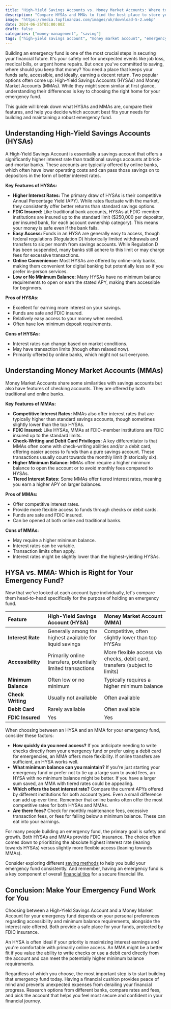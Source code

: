 ```yaml
---
title: "High-Yield Savings Accounts vs. Money Market Accounts: Where to Keep Your Emergency Fund?"
description: "Compare HYSAs and MMAs to find the best place to store your emergency fund and make your money work harder for you."
image: "https://media.topfinanzas.com/images/uk/download-5-2.webp"
date: 2024-06-25T05:00:00Z
draft: false
categories: ["money-management", "saving"]
tags: ["high-yield savings account", "money market account", "emergency fund", "saving", "personal finance"]
---
```


Building an emergency fund is one of the most crucial steps in securing your financial future. It's your safety net for unexpected events like job loss, medical bills, or urgent home repairs. But once you've committed to saving, where should you keep that money? You need a place that keeps your funds safe, accessible, and ideally, earning a decent return. Two popular options often come up: High-Yield Savings Accounts (HYSAs) and Money Market Accounts (MMAs). While they might seem similar at first glance, understanding their differences is key to choosing the right home for your emergency fund.

This guide will break down what HYSAs and MMAs are, compare their features, and help you decide which account best fits your needs for building and maintaining a robust emergency fund.

## Understanding High-Yield Savings Accounts (HYSAs)

A High-Yield Savings Account is essentially a savings account that offers a significantly higher interest rate than traditional savings accounts at brick-and-mortar banks. These accounts are typically offered by online banks, which often have lower operating costs and can pass those savings on to depositors in the form of better interest rates.

**Key Features of HYSAs:**

* **Higher Interest Rates:** The primary draw of HYSAs is their competitive Annual Percentage Yield (APY). While rates fluctuate with the market, they consistently offer better returns than standard savings options.
* **FDIC Insured:** Like traditional bank accounts, HYSAs at FDIC-member institutions are insured up to the standard limit ($250,000 per depositor, per insured bank, for each account ownership category). This means your money is safe even if the bank fails.
* **Easy Access:** Funds in an HYSA are generally easy to access, though federal regulations (Regulation D) historically limited withdrawals and transfers to six per month from savings accounts. While Regulation D has been suspended, many banks still adhere to this limit or may charge fees for excessive transactions.
* **Online Convenience:** Most HYSAs are offered by online-only banks, making them convenient for digital banking but potentially less so if you prefer in-person services.
* **Low or No Minimum Balance:** Many HYSAs have no minimum balance requirements to open or earn the stated APY, making them accessible for beginners.

**Pros of HYSAs:**

* Excellent for earning more interest on your savings.
* Funds are safe and FDIC insured.
* Relatively easy access to your money when needed.
* Often have low minimum deposit requirements.

**Cons of HYSAs:**

* Interest rates can change based on market conditions.
* May have transaction limits (though often relaxed now).
* Primarily offered by online banks, which might not suit everyone.

## Understanding Money Market Accounts (MMAs)

Money Market Accounts share some similarities with savings accounts but also have features of checking accounts. They are offered by both traditional and online banks.

**Key Features of MMAs:**

* **Competitive Interest Rates:** MMAs also offer interest rates that are typically higher than standard savings accounts, though sometimes slightly lower than the top HYSAs.
* **FDIC Insured:** Like HYSAs, MMAs at FDIC-member institutions are FDIC insured up to the standard limits.
* **Check-Writing and Debit Card Privileges:** A key differentiator is that MMAs often come with check-writing abilities and/or a debit card, offering easier access to funds than a pure savings account. These transactions usually count towards the monthly limit (historically six).
* **Higher Minimum Balance:** MMAs often require a higher minimum balance to open the account or to avoid monthly fees compared to HYSAs.
* **Tiered Interest Rates:** Some MMAs offer tiered interest rates, meaning you earn a higher APY on larger balances.

**Pros of MMAs:**

* Offer competitive interest rates.
* Provide more flexible access to funds through checks or debit cards.
* Funds are safe and FDIC insured.
* Can be opened at both online and traditional banks.

**Cons of MMAs:**

* May require a higher minimum balance.
* Interest rates can be variable.
* Transaction limits often apply.
* Interest rates might be slightly lower than the highest-yielding HYSAs.

## HYSA vs. MMA: Which is Right for Your Emergency Fund?

Now that we've looked at each account type individually, let's compare them head-to-head specifically for the purpose of holding an emergency fund.

| Feature          | High-Yield Savings Account (HYSA)                     | Money Market Account (MMA)                                  |
| :--------------- | :---------------------------------------------------- | :---------------------------------------------------------- |
| **Interest Rate**| Generally among the highest available for liquid savings | Competitive, often slightly lower than top HYSAs            |
| **Accessibility**| Primarily online transfers, potentially limited transactions | More flexible access via checks, debit card, transfers (subject to limits) |
| **Minimum Balance**| Often low or no minimum                               | Typically requires a higher minimum balance                 |
| **Check Writing**| Usually not available                                 | Often available                                             |
| **Debit Card**   | Rarely available                                      | Often available                                             |
| **FDIC Insured** | Yes                                                   | Yes                                                         |

When choosing between an HYSA and an MMA for your emergency fund, consider these factors:

* **How quickly do you need access?** If you anticipate needing to write checks directly from your emergency fund or prefer using a debit card for emergencies, an MMA offers more flexibility. If online transfers are sufficient, an HYSA works well.
* **What minimum balance can you maintain?** If you're just starting your emergency fund or prefer not to tie up a large sum to avoid fees, an HYSA with no minimum balance might be better. If you have a larger sum saved, an MMA with tiered rates could be appealing.
* **Which offers the best interest rate?** Compare the current APYs offered by different institutions for both account types. Even a small difference can add up over time. Remember that online banks often offer the most competitive rates for both HYSAs and MMAs.
* **Are there fees?** Check for monthly maintenance fees, excessive transaction fees, or fees for falling below a minimum balance. These can eat into your earnings.

For many people building an emergency fund, the primary goal is safety and growth. Both HYSAs and MMAs provide FDIC insurance. The choice often comes down to prioritizing the absolute highest interest rate (leaning towards HYSAs) versus slightly more flexible access (leaning towards MMAs).

Consider exploring different [saving methods](https://us.topfinanzas.com/personal-finance/saving-methods/) to help you build your emergency fund consistently. And remember, having an emergency fund is a key component of overall [financial tips](https://us.topfinanzas.com/personal-finance/financial-tips/) for a secure financial life.

## Conclusion: Make Your Emergency Fund Work for You

Choosing between a High-Yield Savings Account and a Money Market Account for your emergency fund depends on your personal preferences regarding accessibility and minimum balance requirements, alongside the interest rate offered. Both provide a safe place for your funds, protected by FDIC insurance.

An HYSA is often ideal if your priority is maximizing interest earnings and you're comfortable with primarily online access. An MMA might be a better fit if you value the ability to write checks or use a debit card directly from the account and can meet the potentially higher minimum balance requirements.

Regardless of which you choose, the most important step is to start building that emergency fund today. Having a financial cushion provides peace of mind and prevents unexpected expenses from derailing your financial progress. Research options from different banks, compare rates and fees, and pick the account that helps you feel most secure and confident in your financial journey.

